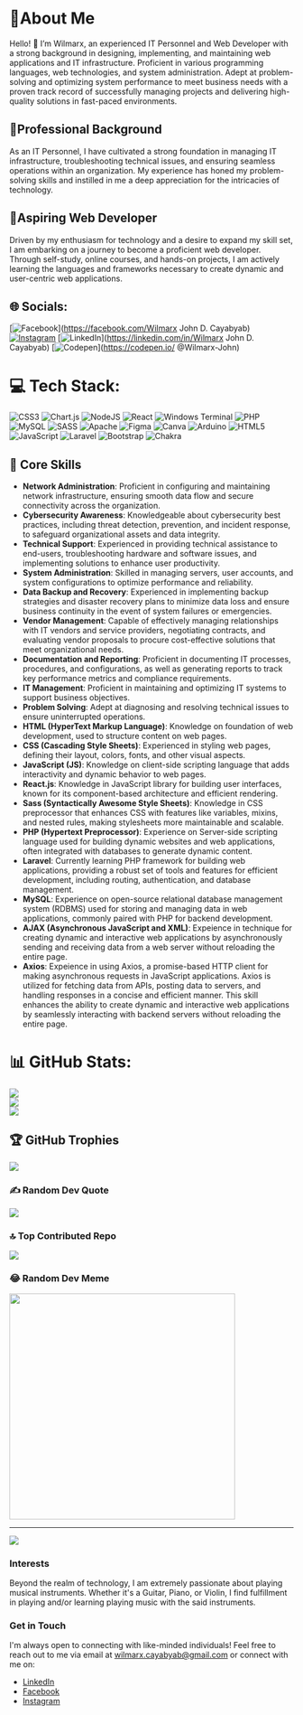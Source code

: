 # 🤵About Me

Hello! 👋 I’m Wilmarx, an experienced IT Personnel and Web Developer with a strong background in designing, implementing, and maintaining web applications and IT infrastructure. Proficient in various programming languages, web technologies, and system administration. Adept at problem-solving and optimizing system performance to meet business needs with a proven track record of successfully managing projects and delivering high-quality solutions in fast-paced environments.

## 🤵Professional Background

As an IT Personnel, I have cultivated a strong foundation in managing IT infrastructure, troubleshooting technical issues, and ensuring seamless operations within an organization. My experience has honed my problem-solving skills and instilled in me a deep appreciation for the intricacies of technology.

## 🤵Aspiring Web Developer

Driven by my enthusiasm for technology and a desire to expand my skill set, I am embarking on a journey to become a proficient web developer. Through self-study, online courses, and hands-on projects, I am actively learning the languages and frameworks necessary to create dynamic and user-centric web applications.


## 🌐 Socials:
[![Facebook](https://img.shields.io/badge/Facebook-%231877F2.svg?logo=Facebook&logoColor=white)](https://facebook.com/Wilmarx John D. Cayabyab) [![Instagram](https://img.shields.io/badge/Instagram-%23E4405F.svg?logo=Instagram&logoColor=white)](https://instagram.com/wil.marx) [![LinkedIn](https://img.shields.io/badge/LinkedIn-%230077B5.svg?logo=linkedin&logoColor=white)](https://linkedin.com/in/Wilmarx John D. Cayabyab) [![Codepen](https://img.shields.io/badge/Codepen-000000?style=for-the-badge&logo=codepen&logoColor=white)](https://codepen.io/ @Wilmarx-John) 

# 💻 Tech Stack:
![CSS3](https://img.shields.io/badge/css3-%231572B6.svg?style=for-the-badge&logo=css3&logoColor=white) ![Chart.js](https://img.shields.io/badge/chart.js-F5788D.svg?style=for-the-badge&logo=chart.js&logoColor=white) ![NodeJS](https://img.shields.io/badge/node.js-6DA55F?style=for-the-badge&logo=node.js&logoColor=white) ![React](https://img.shields.io/badge/react-%2320232a.svg?style=for-the-badge&logo=react&logoColor=%2361DAFB) ![Windows Terminal](https://img.shields.io/badge/Windows%20Terminal-%234D4D4D.svg?style=for-the-badge&logo=windows-terminal&logoColor=white) ![PHP](https://img.shields.io/badge/php-%23777BB4.svg?style=for-the-badge&logo=php&logoColor=white) ![MySQL](https://img.shields.io/badge/mysql-%2300000f.svg?style=for-the-badge&logo=mysql&logoColor=white) ![SASS](https://img.shields.io/badge/SASS-hotpink.svg?style=for-the-badge&logo=SASS&logoColor=white) ![Apache](https://img.shields.io/badge/apache-%23D42029.svg?style=for-the-badge&logo=apache&logoColor=white) ![Figma](https://img.shields.io/badge/figma-%23F24E1E.svg?style=for-the-badge&logo=figma&logoColor=white) ![Canva](https://img.shields.io/badge/Canva-%2300C4CC.svg?style=for-the-badge&logo=Canva&logoColor=white) ![Arduino](https://img.shields.io/badge/-Arduino-00979D?style=for-the-badge&logo=Arduino&logoColor=white) ![HTML5](https://img.shields.io/badge/html5-%23E34F26.svg?style=for-the-badge&logo=html5&logoColor=white) ![JavaScript](https://img.shields.io/badge/javascript-%23323330.svg?style=for-the-badge&logo=javascript&logoColor=%23F7DF1E) ![Laravel](https://img.shields.io/badge/laravel-%23FF2D20.svg?style=for-the-badge&logo=laravel&logoColor=white) ![Bootstrap](https://img.shields.io/badge/bootstrap-%238511FA.svg?style=for-the-badge&logo=bootstrap&logoColor=white) ![Chakra](https://img.shields.io/badge/chakra-%234ED1C5.svg?style=for-the-badge&logo=chakraui&logoColor=white)
## 💪 Core Skills
- **Network Administration**: Proficient in configuring and maintaining network infrastructure, ensuring smooth data flow and secure connectivity across the organization.
- **Cybersecurity Awareness**: Knowledgeable about cybersecurity best practices, including threat detection, prevention, and incident response, to safeguard organizational assets and data integrity.
- **Technical Support**: Experienced in providing technical assistance to end-users, troubleshooting hardware and software issues, and implementing solutions to enhance user productivity.
- **System Administration**: Skilled in managing servers, user accounts, and system configurations to optimize performance and reliability.
- **Data Backup and Recovery**: Experienced in implementing backup strategies and disaster recovery plans to minimize data loss and ensure business continuity in the event of system failures or emergencies.
- **Vendor Management**: Capable of effectively managing relationships with IT vendors and service providers, negotiating contracts, and evaluating vendor proposals to procure cost-effective solutions that meet organizational needs.
- **Documentation and Reporting**: Proficient in documenting IT processes, procedures, and configurations, as well as generating reports to track key performance metrics and compliance requirements.
- **IT Management**: Proficient in maintaining and optimizing IT systems to support business objectives.
- **Problem Solving**: Adept at diagnosing and resolving technical issues to ensure uninterrupted operations.
- **HTML (HyperText Markup Language)**: Knowledge on foundation of web development, used to structure content on web pages.
- **CSS (Cascading Style Sheets)**: Experienced in styling web pages, defining their layout, colors, fonts, and other visual aspects.
- **JavaScript (JS)**: Knowledge on client-side scripting language that adds interactivity and dynamic behavior to web pages.
- **React.js**: Knowledge in JavaScript library for building user interfaces, known for its component-based architecture and efficient rendering.
- **Sass (Syntactically Awesome Style Sheets)**: Knowledge in CSS preprocessor that enhances CSS with features like variables, mixins, and nested rules, making stylesheets more maintainable and scalable.
- **PHP (Hypertext Preprocessor)**: Experience on Server-side scripting language used for building dynamic websites and web applications, often integrated with databases to generate dynamic content.
- **Laravel**: Currently learning PHP framework for building web applications, providing a robust set of tools and features for efficient development, including routing, authentication, and database management.
- **MySQL**: Experience on open-source relational database management system (RDBMS) used for storing and managing data in web applications, commonly paired with PHP for backend development.
- **AJAX (Asynchronous JavaScript and XML)**: Expeience in technique for creating dynamic and interactive web applications by asynchronously sending and receiving data from a web server without reloading the entire page.
- **Axios**: Expeience in using Axios, a promise-based HTTP client for making asynchronous requests in JavaScript applications. Axios is utilized for fetching data from APIs, posting data to servers, and handling responses in a concise and efficient manner. This skill enhances the ability to create dynamic and interactive web applications by seamlessly interacting with backend servers without reloading the entire page.
# 📊 GitHub Stats:
![](https://github-readme-stats.vercel.app/api?username=zhackdtech&theme=dark&hide_border=false&include_all_commits=false&count_private=false)<br/>
![](https://github-readme-streak-stats.herokuapp.com/?user=zhackdtech&theme=dark&hide_border=false)<br/>
![](https://github-readme-stats.vercel.app/api/top-langs/?username=zhackdtech&theme=dark&hide_border=false&include_all_commits=false&count_private=false&layout=compact)

## 🏆 GitHub Trophies
![](https://github-profile-trophy.vercel.app/?username=zhackdtech&theme=gruvbox&no-frame=false&no-bg=true&margin-w=4)

### ✍️ Random Dev Quote
![](https://quotes-github-readme.vercel.app/api?type=vetical&theme=light)

### 🔝 Top Contributed Repo
![](https://github-contributor-stats.vercel.app/api?username=zhackdtech&limit=5&theme=dark&combine_all_yearly_contributions=true)

### 😂 Random Dev Meme
<img src='https://randommeme-five.vercel.app/' style="height: 400px;"/>

---
[![](https://visitcount.itsvg.in/api?id=zhackdtech&icon=5&color=7)](https://visitcount.itsvg.in)

### Interests

Beyond the realm of technology, I am extremely passionate about playing musical instruments. Whether it's a Guitar, Piano, or Violin, I find fulfillment in playing and/or learning playing music with the said instruments.

### Get in Touch

I'm always open to connecting with like-minded individuals! Feel free to reach out to me via email at [wilmarx.cayabyab@gmail.com](mailto:wilmarx.cayabyab@gmail.com) or connect with me on:

- [LinkedIn](https://www.linkedin.com/in/wilmarx-cayabyab/)
- [Facebook](https://www.facebook.com/profile.php?id=61550879160614)
- [Instagram](https://www.instagram.com/marx.wil/)



